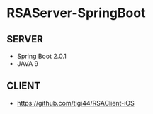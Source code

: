 # RSAServer-SpringBoot

## SERVER
- Spring Boot 2.0.1
- JAVA 9

## CLIENT
- https://github.com/tigi44/RSAClient-iOS
